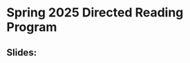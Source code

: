 # Spring 2025 Directed Reading Program
## Slides:
<object data="assets/drp25.pdf" width="1000" height="1000" type='application/pdf'></object>
